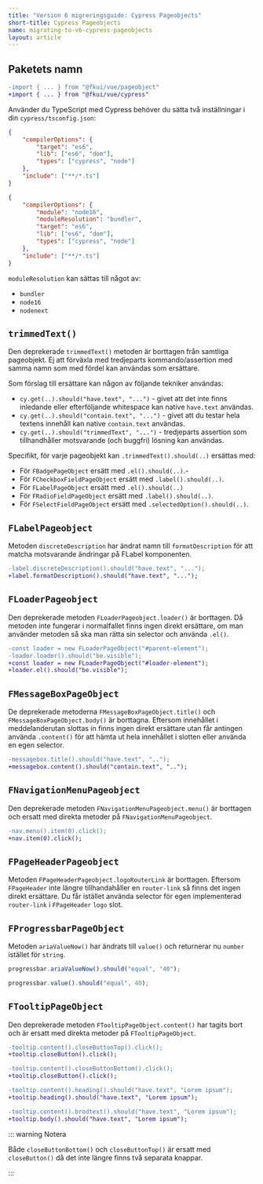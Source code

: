 ```yaml
---
title: "Version 6 migreringsguide: Cypress Pageobjects"
short-title: Cypress Pageobjects
name: migrating-to-v6-cypress-pageobjects
layout: article
---
```


## Paketets namn

```diff
-import { ... } from "@fkui/vue/pageobject"
+import { ... } from "@fkui/vue/cypress"
```

Använder du TypeScript med Cypress behöver du sätta två inställningar i din `cypress/tsconfig.json`:

```json name=tsconfig.json.orig hidden
{
    "compilerOptions": {
        "target": "es6",
        "lib": ["es6", "dom"],
        "types": ["cypress", "node"]
    },
    "include": ["**/*.ts"]
}
```

```json compare=tsconfig.json.orig
{
    "compilerOptions": {
        "module": "node16",
        "moduleResolution": "bundler",
        "target": "es6",
        "lib": ["es6", "dom"],
        "types": ["cypress", "node"]
    },
    "include": ["**/*.ts"]
}
```

`moduleResolution` kan sättas till något av:

- `bundler`
- `node16`
- `nodenext`

## `trimmedText()`

Den deprekerade `trimmedText()` metoden är borttagen från samtliga pageobjekt.
Ej att förväxla med tredjeparts kommando/assertion med samma namn som med fördel kan användas som ersättare.

Som förslag till ersättare kan någon av följande tekniker användas:

- `cy.get(..).should("have.text", "...")` - givet att det inte finns inledande eller efterföljande whitespace kan native `have.text` användas.
- `cy.get(..).should("contain.text", "...")` - givet att du testar hela textens innehåll kan native `contain.text` användas.
- `cy.get(..).should("trimmedText", "...")` - tredjeparts assertion som tillhandhåller motsvarande (och buggfri) lösning kan användas.

Specifikt, för varje pageobjekt kan `.trimmedText().should(..)` ersättas med:

- För `FBadgePageObject` ersätt med `.el().should(..)`.-
- För `FCheckboxFieldPageObject` ersätt med `.label().should(..)`.
- För `FLabelPageObject` ersätt med `.el().should(..)`
- För `FRadioFieldPageObject` ersätt med `.label().should(..)`.
- För `FSelectFieldPageObject` ersätt med `.selectedOption().should(..)`.

## `FLabelPageobject`

Metoden `discreteDescription` har ändrat namn till `formatDescription` för att matcha motsvarande ändringar på FLabel komponenten.

```diff
-label.discreteDescription().should("have.text", "...");
+label.formatDescription().should("have.text", "...");
```

## `FLoaderPageobject`

Den deprekerade metoden `FLoaderPageobject.loader()` är borttagen.
Då metoden inte fungerar i normalfallet finns ingen direkt ersättare, om man använder metoden så ska man rätta sin selector och använda `.el()`.

```diff
-const loader = new FLoaderPageObject("#parent-element");
-loader.loader().should("be.visible");
+const loader = new FLoaderPageObject("#loader-element");
+loader.el().should("be.visible");
```

## `FMessageBoxPageObject`

De deprekerade metoderna `FMessageBoxPageObject.title()` och `FMessageBoxPageObject.body()` är borttagna.
Eftersom innehållet i meddelanderutan slottas in finns ingen direkt ersättare utan får antingen använda `.content()` för att hämta ut hela innehållet i slotten eller använda en egen selector.

```diff
-messagebox.title().should("have.text", "..");
+messagebox.content().should("contain.text", "..");
```

## `FNavigationMenuPageobject`

Den deprekerade metoden `FNavigationMenuPageobject.menu()` är borttagen och ersatt med direkta metoder på `FNavigationMenuPageobject`.

```diff
-nav.menu().item(0).click();
+nav.item(0).click();
```

## `FPageHeaderPageobject`

Metoden `FPageHeaderPageobject.logoRouterLink` är borttagen.
Eftersom `FPageHeader` inte längre tillhandahåller en `router-link` så finns det ingen direkt ersättare.
Du får istället använda selector för egen implementerad `router-link` i `FPageHeader` `logo` slot.

## `FProgressbarPageObject`

Metoden `ariaValueNow()` har ändrats till `value()` och returnerar nu `number` istället för `string`.

```ts name=progressbar-ariavaluenow nocompile hidden
progressbar.ariaValueNow().should("equal", "40");
```

```ts compare=progressbar-ariavaluenow nocompile
progressbar.value().should("equal", 40);
```

## `FTooltipPageObject`

Den deprekerade metoden `FTooltipPageObject.content()` har tagits bort och är ersatt med direkta metoder på `FTooltipPageObject`.

```diff
-tooltip.content().closeButtonTop().click();
+tooltip.closeButton().click();
```

```diff
-tooltip.content().closeButtonBottom().click();
+tooltip.closeButton().click();
```

```diff
-tooltip.content().heading().should("have.text", "Lorem ipsum");
+tooltip.heading().should("have.text", "Lorem ipsum");
```

```diff
-tooltip.content().brodtext().should("have.text", "Lorem ipsum");
+tooltip.body().should("have.text", "Lorem ipsum");
```

::: warning Notera

Både `closeButtonBottom()` och `closeButtonTop()` är ersatt med `closeButton()` då det inte längre finns två separata knappar.

:::
